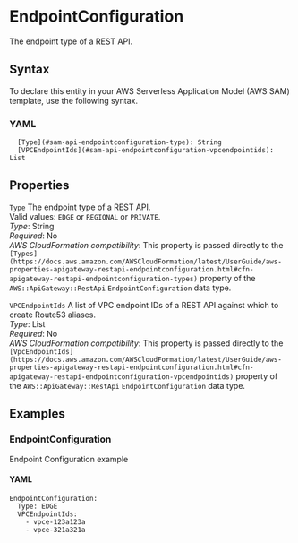 # EndpointConfiguration<a name="sam-property-api-endpointconfiguration"></a>

The endpoint type of a REST API\.

## Syntax<a name="sam-property-api-endpointconfiguration-syntax"></a>

To declare this entity in your AWS Serverless Application Model \(AWS SAM\) template, use the following syntax\.

### YAML<a name="sam-property-api-endpointconfiguration-syntax.yaml"></a>

```
  [Type](#sam-api-endpointconfiguration-type): String
  [VPCEndpointIds](#sam-api-endpointconfiguration-vpcendpointids): List
```

## Properties<a name="sam-property-api-endpointconfiguration-properties"></a>

 `Type`   <a name="sam-api-endpointconfiguration-type"></a>
The endpoint type of a REST API\.  
Valid values: `EDGE` or `REGIONAL` or `PRIVATE`\.  
*Type*: String  
*Required*: No  
*AWS CloudFormation compatibility*: This property is passed directly to the `[Types](https://docs.aws.amazon.com/AWSCloudFormation/latest/UserGuide/aws-properties-apigateway-restapi-endpointconfiguration.html#cfn-apigateway-restapi-endpointconfiguration-types)` property of the `AWS::ApiGateway::RestApi` `EndpointConfiguration` data type\.

 `VPCEndpointIds`   <a name="sam-api-endpointconfiguration-vpcendpointids"></a>
A list of VPC endpoint IDs of a REST API against which to create Route53 aliases\.  
*Type*: List  
*Required*: No  
*AWS CloudFormation compatibility*: This property is passed directly to the `[VpcEndpointIds](https://docs.aws.amazon.com/AWSCloudFormation/latest/UserGuide/aws-properties-apigateway-restapi-endpointconfiguration.html#cfn-apigateway-restapi-endpointconfiguration-vpcendpointids)` property of the `AWS::ApiGateway::RestApi` `EndpointConfiguration` data type\.

## Examples<a name="sam-property-api-endpointconfiguration--examples"></a>

### EndpointConfiguration<a name="sam-property-api-endpointconfiguration--examples--endpointconfiguration"></a>

Endpoint Configuration example

#### YAML<a name="sam-property-api-endpointconfiguration--examples--endpointconfiguration--yaml"></a>

```
EndpointConfiguration:
  Type: EDGE
  VPCEndpointIds:
    - vpce-123a123a
    - vpce-321a321a
```